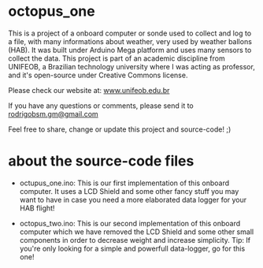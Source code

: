 # octopus_one
This is a project of a onboard computer or sonde used to collect and log to a file, with many informations about weather, very used by weather ballons (HAB). It was built under Arduino Mega platform and uses many sensors to collect the data. This project is part of an academic discipline from UNIFEOB, a Brazilian technology university where I was acting as professor, and it's open-source under Creative Commons license.

Please check our website at: www.unifeob.edu.br

If you have any questions or comments, please send it to rodrigobsm.gm@gmail.com

Feel free to share, change or update this project and source-code! ;)

# about the source-code files

- octupus_one.ino: This is our first implementation of this onboard computer. It uses a LCD Shield and some other fancy stuff you may want to have in case you need a more elaborated data logger for your HAB flight!

- octopus_two.ino: This is our second implementation of this onboard computer which we have removed the LCD Shield and some other small components in order to decrease weight and increase simplicity. Tip: If you're only looking for a simple and powerfull data-logger, go for this one!
